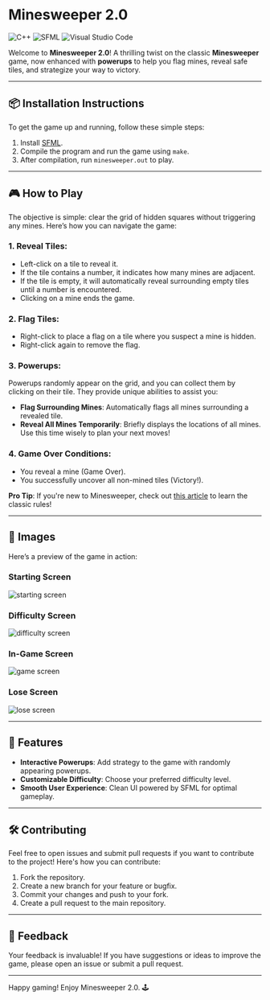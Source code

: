 # Minesweeper 2.0  
![C++](https://img.shields.io/badge/c++-%2300599C.svg?style=for-the-badge&logo=c%2B%2B&logoColor=white) ![SFML](https://img.shields.io/badge/SFML-green?style=for-the-badge&logo=sfml&logoColor=white&logoSize=auto) ![Visual Studio Code](https://img.shields.io/badge/Visual%20Studio%20Code-0078d7.svg?style=for-the-badge&logo=visual-studio-code&logoColor=white)

Welcome to **Minesweeper 2.0**! A thrilling twist on the classic **Minesweeper** game, now enhanced with **powerups** to help you flag mines, reveal safe tiles, and strategize your way to victory.

---

## 📦 Installation Instructions  
To get the game up and running, follow these simple steps:

1. Install [SFML](https://www.sfml-dev.org/index.php).
2. Compile the program and run the game using `make`.
3. After compilation, run `minesweeper.out` to play.

---

## 🎮 How to Play  
The objective is simple: clear the grid of hidden squares without triggering any mines. Here’s how you can navigate the game:

### **1. Reveal Tiles**:
- Left-click on a tile to reveal it.
- If the tile contains a number, it indicates how many mines are adjacent.
- If the tile is empty, it will automatically reveal surrounding empty tiles until a number is encountered.
- Clicking on a mine ends the game.

### **2. Flag Tiles**:
- Right-click to place a flag on a tile where you suspect a mine is hidden.
- Right-click again to remove the flag.

### **3. Powerups**:  
Powerups randomly appear on the grid, and you can collect them by clicking on their tile. They provide unique abilities to assist you:

- **Flag Surrounding Mines**: Automatically flags all mines surrounding a revealed tile.
- **Reveal All Mines Temporarily**: Briefly displays the locations of all mines. Use this time wisely to plan your next moves!

### **4. Game Over Conditions**:
- You reveal a mine (Game Over).
- You successfully uncover all non-mined tiles (Victory!).

**Pro Tip**: If you're new to Minesweeper, check out [this article](https://en.wikipedia.org/wiki/Minesweeper_(video_game)) to learn the classic rules!

---

## 📸 Images  
Here’s a preview of the game in action:

### **Starting Screen**  
![starting screen](assets/readme/starting_screen.png)

### **Difficulty Screen**  
![difficulty screen](assets/readme/difficulty_screen.png)

### **In-Game Screen**  
![game screen](assets/readme/game_screen.png)

### **Lose Screen**  
![lose screen](assets/readme/lose_screen.png)

---

## 🚀 Features

- **Interactive Powerups**: Add strategy to the game with randomly appearing powerups.
- **Customizable Difficulty**: Choose your preferred difficulty level.
- **Smooth User Experience**: Clean UI powered by SFML for optimal gameplay.

---

## 🛠️ Contributing  
Feel free to open issues and submit pull requests if you want to contribute to the project! Here's how you can contribute:

1. Fork the repository.
2. Create a new branch for your feature or bugfix.
3. Commit your changes and push to your fork.
4. Create a pull request to the main repository.

---

## 💬 Feedback  
Your feedback is invaluable! If you have suggestions or ideas to improve the game, please open an issue or submit a pull request.

---

Happy gaming! Enjoy Minesweeper 2.0. 🕹️
